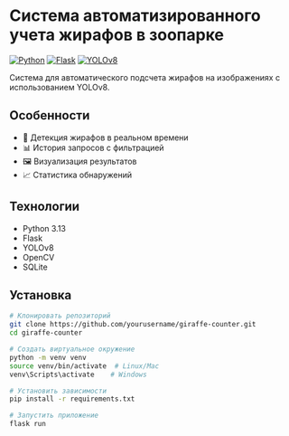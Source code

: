 # Система автоматизированного учета жирафов в зоопарке

[![Python](https://img.shields.io/badge/Python-3.10%2B-blue)](https://python.org)
[![Flask](https://img.shields.io/badge/Flask-2.3.2-green)](https://flask.palletsprojects.com)
[![YOLOv8](https://img.shields.io/badge/YOLOv8-8.0.0-red)](https://ultralytics.com/yolov8)

Система для автоматического подсчета жирафов на изображениях с использованием YOLOv8.

## Особенности
- 🦒 Детекция жирафов в реальном времени
- 📊 История запросов с фильтрацией
- 🖼️ Визуализация результатов
- 📈 Статистика обнаружений

## Технологии
- Python 3.13
- Flask
- YOLOv8
- OpenCV
- SQLite

## Установка
```bash
# Клонировать репозиторий
git clone https://github.com/yourusername/giraffe-counter.git
cd giraffe-counter

# Создать виртуальное окружение
python -m venv venv
source venv/bin/activate  # Linux/Mac
venv\Scripts\activate    # Windows

# Установить зависимости
pip install -r requirements.txt

# Запустить приложение
flask run